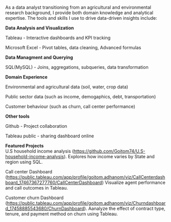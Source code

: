 As a data analyst transitioning from an agricultural and environmental research background, I provide both domain knowledge and analytical expertise. The tools and skills I use to drive data-driven insights include:

**Data Analysis and Visualization**                                                                                                                                                                                    

Tableau - Interactive dashboards and KPI tracking

Microsoft Excel - Pivot tables, data cleaning, Advanced formulas

**Data Managment and Querying**

SQL(MySQL) - Joins, aggregations, subqueries, data transformation

**Domain Experience**

Environmental and agricultural data (soil, water, crop data)

Public sector data (such as income, demogaphics, debt, transportation)

Customer behaviour (such as churn, call center performance)

**Other tools**

Github - Project collaboration

Tableau public - sharing dashboard online                                                                                                                                                                           


**Featured Projects**                                                                                                                                                                                                
U.S household income analysis (https://github.com/Goitom74/U.S-household-income-analysis). 
Explores how income varies by State and region using SQL.

Call center Dashboard (https://public.tableau.com/app/profile/goitom.adhanom/viz/CallCenterdashboard_17467367277760/CallCenterDashboard)                                                                           Visualize agent performance and call outcomes in Tableau.

Customer churn Dashboard (https://public.tableau.com/app/profile/goitom.adhanom/viz/Churndashboard_17458885543680/ChurnDashboard).                                                                                  Aanalyze the effect of contract type, tenure, and payment method on churn using Tableau.



